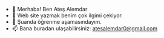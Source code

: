 - 👋 Merhaba! Ben Ateş Alemdar
- 👀 Web site yazmak benim çok ilgimi çekiyor.
- 🌱 Şuanda öğrenme aşamasındayım.
- 📫 Bana buradan ulaşabilirsiniz: atesalemdar0@gmail.com 

<!---
atesalemdar/atesalemdar is a ✨ special ✨ repository because its `README.md` (this file) appears on your GitHub profile.
You can click the Preview link to take a look at your changes.
--->
